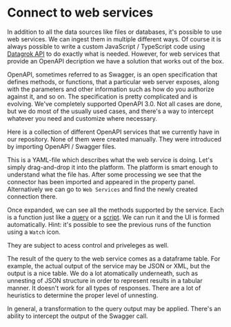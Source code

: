 # Connect to web services

In addition to all the data sources like files or databases, it's possible to use web services. We can ingest them in
multiple different ways. Of course it is always possible to write a custom JavaScript / TypeScript code
using [Datagrok API](../develop/js-api) to do exactly what is needed. However, for web services that provide an OpenAPI decription we
have a solution that works out of the box.

OpenAPI, sometimes referred to as Swagger, is an open specification that defines methods, or functions, that a
particular web server exposes, along with the parameters and other information such as how do you authorize against it,
and so on. The specification is pretty complicated and is evolving. We've completely supported OpenAPI 3.0. Not all
cases are done, but we do most of the usually used cases, and there's a way to intercept whatever you need and customize
where necessary.

Here is a collection of different OpenAPI services that we currently have in our repository. None of them were created
manually. They were introduced by importing OpenAPI / Swagger files.

This is a YAML-file which describes what the web service is doing. Let's simply drag-and-drop it into the platform. The
platform is smart enough to understand what the file has. After some processing we see that the connector has been
imported and appeared in the property panel. Alternatively we can go to `Web Services` and find the newly created
connection there.

Once expanded, we can see all the methods supported by the service. Each is a function just like a [query](../access/data-query) or
a [script](../compute/scripting). We can run it and the UI is formed automatically. Hint: it's possible to see the previous runs of the
function using a `Watch` icon.

They are subject to acess control and priveleges as well.

The result of the query to the web service comes as a dataframe table. For example, the actual output of the service may
be JSON or XML, but the output is a nice table. We do a lot atomatically underneath, such as unnesting of JSON structure
in order to represent results in a tabular manner. It doesn't work for all types of responses. There are a lot of
heuristics to determine the proper level of unnesting.

In general, a transformation to the query output may be applied. There's an ability to intercept the output of the
Swagger call.
